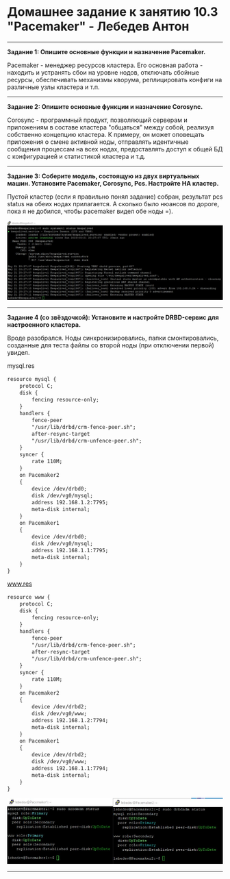 # Домашнее задание к занятию 10.3 "Pacemaker" - Лебедев Антон
---
**Задание 1: Опишите основные функции и назначение Pacemaker.**

Pacemaker - менеджер ресурсов кластера. Его основная работа - находить и устранять сбои на уровне нодов, отключать сбойные ресурсы, обеспечивать механизмы кворума, реплицировать конфиги на различные узлы кластера и т.п.

---
**Задание 2: Опишите основные функции и назначение Corosync.**

Corosync - программный продукт, позволяющий серверам и приложениям в составе кластера "общаться" между собой, реализуя собственно концепцию кластера. К примеру, он может оповещать приложения о смене активной ноды, отправлять идентичные сообщения процессам на всех нодах, предоставлять доступ к общей БД с конфигурацией и статистикой кластера и т.д.

---
**Задание 3: Соберите модель, состоящую из двух виртуальных машин. Установите Pacemaker, Corosync, Pcs. Настройте HA кластер.**

Пустой кластер (если я правильно понял задание) собран, результат pcs status на обеих нодах прилагается. А сколько было нюансов по дороге, пока я не добился, чтобы pacemaker видел обе ноды =). 

![Screenshot_1](https://github.com/Lebedun/HomeWork-Blank/blob/10-03/img/Screenshot_1.jpg)

---
**Задание 4 (со звёздочкой): Установите и настройте DRBD-сервис для настроенного кластера.**

Вроде разобрался. Ноды синхронизировались, папки смонтировались, созданные для теста файлы со второй ноды (при отключении первой) увидел.

mysql.res
````````````````````````
resource mysql {
    protocol C;
    disk {
        fencing resource-only;
    }
    handlers {
        fence-peer
        "/usr/lib/drbd/crm-fence-peer.sh";
        after-resync-target
        "/usr/lib/drbd/crm-unfence-peer.sh";
    }
    syncer {
        rate 110M;
    }
    on Pacemaker2
    {
        device /dev/drbd0;
        disk /dev/vg0/mysql;
        address 192.168.1.2:7795;
        meta-disk internal;
    }
    on Pacemaker1
    {
        device /dev/drbd0;
        disk /dev/vg0/mysql;
        address 192.168.1.1:7795;
        meta-disk internal;
    }
}
````````````````````````

www.res
````````````````````````
resource www {
    protocol C;
    disk {
        fencing resource-only;
    }
    handlers {
        fence-peer
        "/usr/lib/drbd/crm-fence-peer.sh";
        after-resync-target
        "/usr/lib/drbd/crm-unfence-peer.sh";
    }
    syncer {
        rate 110M;
    }
    on Pacemaker2
    {
        device /dev/drbd2;
        disk /dev/vg0/www;
        address 192.168.1.2:7794;
        meta-disk internal;
    }
    on Pacemaker1
    {
        device /dev/drbd2;
        disk /dev/vg0/www;
        address 192.168.1.1:7794;
        meta-disk internal;
    }
}
````````````````````````
![Screenshot_4](https://github.com/Lebedun/HomeWork-Blank/blob/10-03/img/Screenshot_4.jpg)


---
